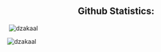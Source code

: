 <h2 align="center">Github Statistics:</h2>
<p>&nbsp;<img align="center" src="https://github-readme-stats.vercel.app/api?username=dzakaal&show_icons=true&locale=en" alt="dzakaal" /></p>

<p><img align="center" src="https://github-readme-streak-stats.herokuapp.com/?user=dzakaal&" alt="dzakaal" /></p>
